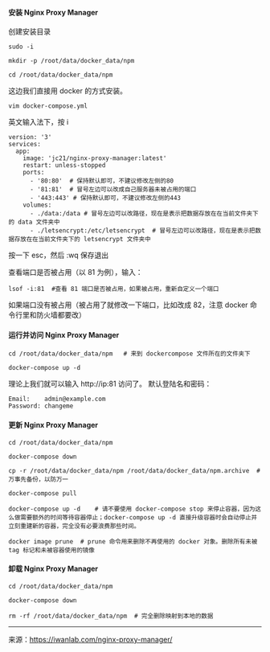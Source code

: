 #### 安装 Nginx Proxy Manager
创建安装目录
```
sudo -i

mkdir -p /root/data/docker_data/npm

cd /root/data/docker_data/npm
```
这边我们直接用 docker 的方式安装。
```
vim docker-compose.yml
```
英文输入法下，按 i	
```
version: '3'
services:
  app:
    image: 'jc21/nginx-proxy-manager:latest'
    restart: unless-stopped
    ports:
      - '80:80'  # 保持默认即可，不建议修改左侧的80
      - '81:81'  # 冒号左边可以改成自己服务器未被占用的端口
      - '443:443' # 保持默认即可，不建议修改左侧的443
    volumes:
      - ./data:/data # 冒号左边可以改路径，现在是表示把数据存放在在当前文件夹下的 data 文件夹中
      - ./letsencrypt:/etc/letsencrypt  # 冒号左边可以改路径，现在是表示把数据存放在在当前文件夹下的 letsencrypt 文件夹中
```
按一下 esc，然后 :wq 保存退出

查看端口是否被占用（以 81 为例），输入：
```
lsof -i:81  #查看 81 端口是否被占用，如果被占用，重新自定义一个端口
```
如果端口没有被占用（被占用了就修改一下端口，比如改成 82，注意 docker 命令行里和防火墙都要改）
#### 运行并访问 Nginx Proxy Manager
```
cd /root/data/docker_data/npm   # 来到 dockercompose 文件所在的文件夹下

docker-compose up -d 
```
理论上我们就可以输入 http://ip:81 访问了。
默认登陆名和密码：
```
Email:    admin@example.com
Password: changeme
```
#### 更新 Nginx Proxy Manager
```
cd /root/data/docker_data/npm

docker-compose down 

cp -r /root/data/docker_data/npm /root/data/docker_data/npm.archive  # 万事先备份，以防万一

docker-compose pull

docker-compose up -d    # 请不要使用 docker-compose stop 来停止容器，因为这么做需要额外的时间等待容器停止；docker-compose up -d 直接升级容器时会自动停止并立刻重建新的容器，完全没有必要浪费那些时间。

docker image prune  # prune 命令用来删除不再使用的 docker 对象。删除所有未被 tag 标记和未被容器使用的镜像
```
#### 卸载 Nginx Proxy Manager
```
cd /root/data/docker_data/npm

docker-compose down 

rm -rf /root/data/docker_data/npm  # 完全删除映射到本地的数据
```
----
来源：https://iwanlab.com/nginx-proxy-manager/
